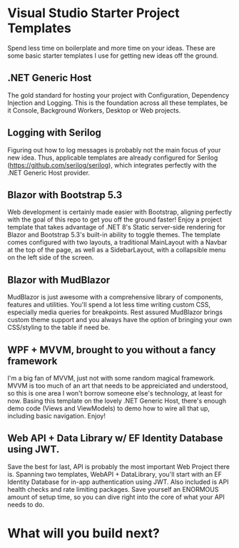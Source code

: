 # Visual Studio Starter Project Templates
Spend less time on boilerplate and more time on your ideas.  These are some basic starter templates I use for getting new ideas off the ground.

## .NET Generic Host
The gold standard for hosting your project with Configuration, Dependency Injection and Logging.  This is the foundation across all these templates, be it Console, Background Workers, Desktop or Web projects.

## Logging with Serilog
Figuring out how to log messages is probably not the main focus of your new idea.  Thus, applicable templates are already configured for Serilog (https://github.com/serilog/serilog), which integrates perfectly with the .NET Generic Host provider.

## Blazor with Bootstrap 5.3
Web development is certainly made easier with Bootstrap, aligning perfectly with the goal of this repo to get you off the ground faster!  Enjoy a project template that takes advantage of .NET 8's Static server-side rendering for Blazor and Bootstrap 5.3's built-in ability to toggle themes.  The template comes configured with two layouts, a traditional MainLayout with a Navbar at the top of the page, as well as a SidebarLayout, with a collapsible menu on the left side of the screen.

## Blazor with MudBlazor
MudBlazor is just awesome with a comprehensive library of components, features and utilities.  You'll spend a lot less time writing custom CSS, especially media queries for breakpoints.  Rest assured MudBlazor brings custom theme support and you always have the option of bringing your own CSS/styling to the table if need be.

## WPF + MVVM, brought to you without a fancy framework
I'm a big fan of MVVM, just not with some random magical framework.  MVVM is too much of an art that needs to be appreiciated and understood, so this is one area I won't borrow someone else's technology, at least for now.  Basing this template on the lovely .NET Generic Host, there's enough demo code (Views and ViewModels) to demo how to wire all that up, including basic navigation.  Enjoy!

## Web API + Data Library w/ EF Identity Database using JWT.
Save the best for last, API is probably the most important Web Project there is. Spanning two templates, WebAPI + DataLibrary, you'll start with an EF Identity Database for in-app authentication using JWT. Also included is API health checks and rate limiting packages. Save yourself an ENORMOUS amount of setup time, so you can dive right into the core of what your API needs to do.

# What will you build next?

